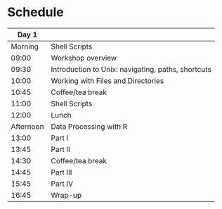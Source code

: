 # Schedule

| Day 1   |     |
| ------  | :------------------ |
| Morning | Shell Scripts |
| 09:00	| Workshop overview |
| 09:30	| Introduction to Unix: navigating, paths, shortcuts |
| 10:00	| Working with Files and Directories |
| 10:45	| Coffee/tea break |
| 11:00	| Shell Scripts |
| 12:00	| Lunch |
| Afternoon	| Data Processing with R |
| 13:00	| Part I |
| 13:45	| Part II |
| 14:30	| Coffee/tea break
| 14:45	| Part III |
| 15:45	| Part IV |
| 16:45	| Wrap-up |
